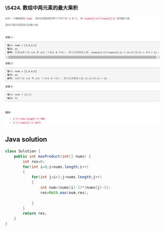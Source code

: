 ### \5424. 数组中两元素的最大乘积

<img src="1.png" alt=" " title="." style="zoom: 200%;" />     

## Java solution

```java
class Solution {
    public int maxProduct(int[] nums) {
        int res=0;
        for(int i=0;i<nums.length;i++)
        {
            for(int j=i+1;j<nums.length;j++)
            {
                int num=(nums[i]-1)*(nums[j]-1);
                res=Math.max(num,res);

            }
        }
        return res;
    }
}
```







